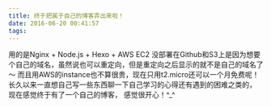 ```yaml
---
title: 终于把属于自己的博客弄出来啦！
date: 2016-06-20 00:41:57
tags:
---
```


用的是Nginx + Node.js + Hexo + AWS EC2
没部署在Github和S3上是因为想要个自己的域名，虽然说也可以重定向，但是重定向之后显示的就不是自己的域名了～
而且用AWS的instance也不算很贵，现在只用t2.micro还可以一个月免费呢！
长久以来一直想自己写一些东西聊一下自己学习的心得还有遇到的困难之类的，
现在感觉终于有了一个自己的博客，
感觉很开心！^_^
